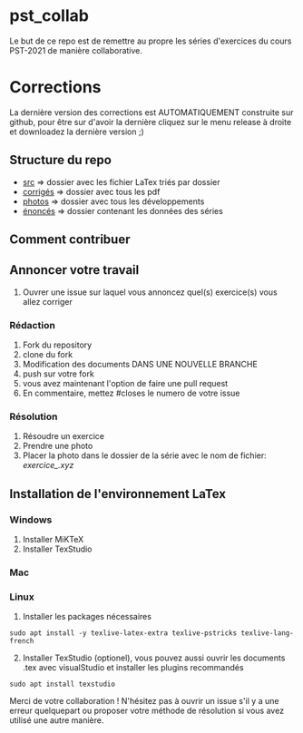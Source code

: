 # pst_collab
Le but de ce repo est de remettre au propre les séries d'exercices du cours PST-2021 de manière collaborative.

# Corrections
La dernière version des corrections est AUTOMATIQUEMENT construite sur github, pour être sur d'avoir la dernière cliquez sur le menu release à droite et downloadez la dernière version ;) 


## Structure du repo

* [src](./src) => dossier avec les fichier LaTex triés par dossier
* [corrigés](./corriges) => dossier avec tous les pdf
* [photos](./photos) => dossier avec tous les développements 
* [énoncés](./enonces) => dossier contenant les données des séries

## Comment contribuer
## Annoncer votre travail
1. Ouvrer une issue sur laquel vous annoncez quel(s) exercice(s) vous allez corriger
### Rédaction
1. Fork du repository
2. clone du fork
4. Modification des documents DANS UNE NOUVELLE BRANCHE
5. push sur votre fork
6. vous avez maintenant l'option de faire une pull request
7. En commentaire, mettez #closes le numero de votre issue

### Résolution
1. Résoudre un exercice 
2. Prendre une photo
3. Placer la photo dans le dossier de la série avec le nom de fichier: *exercice<noExercice>_<prenom>.xyz*
  
## Installation de l'environnement LaTex
### Windows
1. Installer MiKTeX
2. Installer TexStudio
### Mac
### Linux

1. Installer les packages nécessaires 
  ```
  sudo apt install -y texlive-latex-extra texlive-pstricks texlive-lang-french 
  ```
2. Installer TexStudio (optionel), vous pouvez aussi ouvrir les documents .tex avec visualStudio et installer les plugins recommandés
  ```
  sudo apt install texstudio
  ```


Merci de votre collaboration ! N'hésitez pas à ouvrir un issue s'il y a une erreur quelquepart ou proposer votre méthode de résolution si vous avez utilisé une autre manière.
